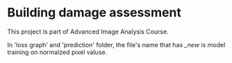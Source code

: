 # Building damage assessment

This project is part of Advanced Image Analysis Course.

In 'loss graph' and 'prediction' folder, the file's name that has *_new* is model training on normalzed pixel valuse.